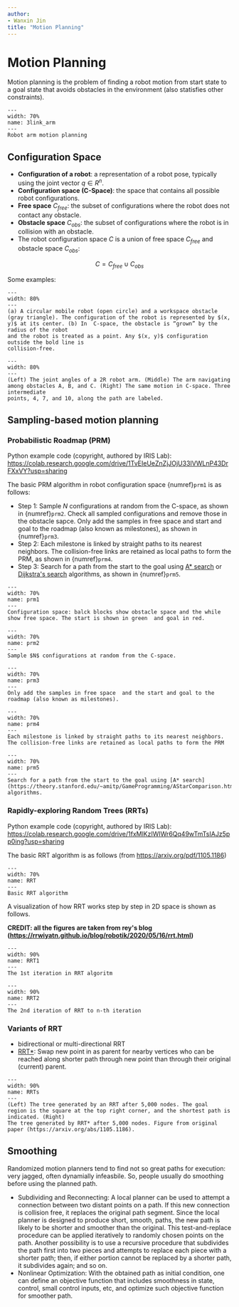 ```yaml
---
author:
- Wanxin Jin
title: "Motion Planning"
---
```

# Motion Planning

Motion planning is the problem of finding a robot motion from start
state to a goal state that avoids obstacles in the environment (also statisfies other constraints).

```{figure}  ./figures/motion-planning.gif
---
width: 70%
name: 3link_arm
---
Robot arm motion planning
```

## Configuration Space

- **Configuration of a robot**:  a representation of a robot pose, typically using the joint vector $q\in R^n$.
- **Configuration space (C-Space)**: the space that contains all possible robot configurations.
- **Free space** $C_{free}$: the subset of configurations where the robot does not contact any obstacle.
- **Obstacle space** $C_{obs}$: the subset of configurations where the robot is in collision with an obstacle.
- The robot configuration space $C$ is a union of free space $C_{free}$ and obstacle space $C_{obs}$:

$$
C=C_{free}\cup C_{obs}
$$

Some examples:

```{figure} ./figures/exp2_cspace.png
---
width: 80%
---
(a) A circular mobile robot (open circle) and a workspace obstacle
(gray triangle). The configuration of the robot is represented by $(x, y)$ at its center. (b) In  C-space, the obstacle is “grown” by the radius of the robot
and the robot is treated as a point. Any $(x, y)$ configuration outside the bold line is
collision-free.
```

```{figure} ./figures/2rrobot_arm_cspace.png
---
width: 80%
---
(Left) The joint angles of a 2R robot arm. (Middle) The arm navigating
among obstacles A, B, and C. (Right) The same motion in C-space. Three intermediate
points, 4, 7, and 10, along the path are labeled.
```

## Sampling-based motion planning

### Probabilistic Roadmap (PRM)

Python example code (copyright, authored by IRIS Lab):
https://colab.research.google.com/drive/1TvEIeUeZnZjJOjU33IVWLnP43DrFXxVY?usp=sharing

The basic PRM algorithm in robot configuration space {numref}`prm1` is as follows:

- Step 1: Sample $N$ configurations at random from the C-space, as shown in {numref}`prm2`. Check all sampled configurations and remove those in the obstacle sapce. Only add the samples in free space  and  start and goal to the roadmap (also known as milestones),  as shown in {numref}`prm3`.
- Step 2: Each milestone is linked by straight paths to its nearest neighbors. The collision-free links are retained as local paths to form the PRM, as shown in {numref}`prm4`.
- Step 3: Search for a path from the start to the goal using [A* search](https://en.wikipedia.org/wiki/A*_search_algorithm) or [Dijkstra's search](https://en.wikipedia.org/wiki/Dijkstra%27s_algorithm) algorithms, as shown in {numref}`prm5`.

```{figure} ./figures/prm-1.png
---
width: 70%
name: prm1
---
Configuration space: balck blocks show obstacle space and the while show free space. The start is shown in green  and goal in red.
```
```{figure} ./figures/prm-2.png
---
width: 70%
name: prm2
---
Sample $N$ configurations at random from the C-space.
```
```{figure} ./figures/prm-3.png
---
width: 70%
name: prm3
---
Only add the samples in free space  and the start and goal to the roadmap (also known as milestones).
```
```{figure} ./figures/prm-4.png
---
width: 70%
name: prm4
---
Each milestone is linked by straight paths to its nearest neighbors. The collision-free links are retained as local paths to form the PRM
```
```{figure} ./figures/prm-5.png
---
width: 70%
name: prm5
---
Search for a path from the start to the goal using [A* search](https://theory.stanford.edu/~amitp/GameProgramming/AStarComparison.html) algorithms.
```
### Rapidly-exploring Random Trees (RRTs)

Python example code (copyright, authored by IRIS Lab):
https://colab.research.google.com/drive/1fxMlKzIWIWr6Qq49wTmTsIAJz5pp0ing?usp=sharing

The basic RRT algorithm is as follows (from https://arxiv.org/pdf/1105.1186)

```{figure}
---
width: 70%
name: RRT
---
Basic RRT algorithm 
```
A visualization of how RRT works step by step in 2D space is shown as follows.

**CREDIT: all the figures are taken from rey's blog (https://rrwiyatn.github.io/blog/robotik/2020/05/16/rrt.html)**

```{figure} ./figures/rrt-1.png
---
width: 90%
name: RRT1 
---
The 1st iteration in RRT algoritm
```
```{figure} ./figures/rrt-2.png
---
width: 90%
name: RRT2
---
The 2nd iteration of RRT to n-th iteration
```
### Variants of RRT

- bidirectional or multi-directional RRT
- [RRT*](https://arxiv.org/abs/1105.1186): Swap new point in as parent for nearby vertices who can be reached
  along shorter path through new point than through their original
  (current) parent.

```{figure}  ./figures/rrt*.png
---
width: 90%
name: RRTs
---
(Left) The tree generated by an RRT after 5,000 nodes. The goal
region is the square at the top right corner, and the shortest path is indicated. (Right)
The tree generated by RRT* after 5,000 nodes. Figure from original paper (https://arxiv.org/abs/1105.1186).
```
## Smoothing

Randomized motion planners tend to find not so great paths for
execution: very jagged, often dynamially infeasbile. So, people usually do smoothing before using the planned path.

- Subdividing and Reconnecting: A local planner can be used to attempt a connection between two distant points on a path. If this new connection is collision free, it replaces the original path segment. Since the local planner is designed to
  produce short, smooth, paths, the new path is likely to be shorter and smoother
  than the original. This test-and-replace procedure can be applied iteratively to
  randomly chosen points on the path. Another possibility is to use a recursive
  procedure that subdivides the path first into two pieces and attempts to replace
  each piece with a shorter path; then, if either portion cannot be replaced by a
  shorter path, it subdivides again; and so on.
- Nonlinear Optimization: With the obtained path as initial condition, one can define an objective function that includes smoothness in state, control, small control inputs, etc, and optimize such objective function for smoother path.





